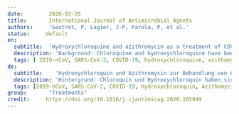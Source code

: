 ```yaml
---
date:        2020-03-20
title:       International Journal of Antimicrobial Agents 
authors:     'Gautret, P, Lagier, J-P, Parola, P, et al.'
status:     default
en:
  subtitle:  'Hydroxychloroquine and azithromycin as a treatment of COVID-19: results of an open-label non-randomized clinical trial'
  description: 'Background: Chloroquine and hydroxychloroquine have been found to be efficient on SARS-CoV-2, and reported to be efficient in Chinese COV-19 patients. We evaluate the effect of hydroxychloroquine on respiratory viral loads.<br/>Patients and methods: French Confirmed COVID-19 patients were included in a single arm protocol from early March to March 16th, to receive 600mg of hydroxychloroquine daily and their viral load in nasopharyngeal swabs was tested daily in a hospital setting. Depending on their clinical presentation, azithromycin was added to the treatment. Untreated patients from another center and cases refusing the protocol were included as negative controls. Presence and absence of virus at Day6-post inclusion was considered the end point.<br/>Results: Six patients were asymptomatic, had upper respiratory tract infection symptoms and eight had lower respiratory tract infection symptoms. Twenty cases were treated in this study and showed a significant reduction of the viral carriage at D6-post inclusion compared to controls, and much lower average carrying duration than reported in the litterature for untreated patients. Azithromycin added to hydroxychloroquine was significantly more efficient for virus elimination.<br/>Conclusion: Despite its small sample size, our survey shows that hydroxychloroquine treatment is significantly associated with viral load reduction/disappearance in COVID-19 patients and its effect is reinforced by azithromycin.'
  tags: [ 2019-nCoV, SARS-CoV-2, COVID-19, hydroxychloroquine, azithomycin, clinical trial]
de: 
  subtitle:    'Hydroxychloroquin und Azithromycin zur Behandlung von COVID-19: Ergebnisse einer offenen nicht-randomisierten klinischen Studie'
  description: 'Hintergrund: Chloroquin und Hydroxychloroquin haben sich bei SARS-CoV-2 als wirksam erwiesen, und es wurde berichtet, dass sie bei chinesischen COV-19-Patienten wirksam sind. Wir bewerten die Wirkung von Hydroxychloroquin auf die Viruslast in den Atemwegen.<br/>Patienten und Methoden: Französische Patienten mit bestätigter COVID-19-Infektion wurden von Anfang März bis zum 16. März in ein einarmiges Protokoll aufgenommen und erhielten täglich 600 mg Hydroxychloroquin, und ihre Viruslast in Nasopharyngealabstrichen wurde täglich in einem Krankenhaus getestet. Je nach klinischem Bild wurde die Behandlung mit Azithromycin ergänzt. Unbehandelte Patienten aus einem anderen Zentrum und Fälle, die das Protokoll ablehnten, wurden als Negativkontrollen einbezogen. Das Vorhandensein bzw. die Abwesenheit von Viren am 6. Tag nach der Aufnahme wurde als Endpunkt betrachtet.<br/>Ergebnisse: Sechs Patienten waren asymptomatisch, hatten Symptome einer Infektion der oberen Atemwege und acht hatten Symptome einer Infektion der unteren Atemwege. Zwanzig Fälle wurden in dieser Studie behandelt und zeigten eine signifikante Verringerung der Virusträgerschaft am Tag 6 nach dem Einschluss im Vergleich zu den Kontrollen und eine viel geringere durchschnittliche Übertragungsdauer als in der Literatur für unbehandelte Patienten berichtet. Azithromycin in Kombination mit Hydroxychloroquin war für die Viruseliminierung deutlich wirksamer.<br/>Schlussfolgerung: Trotz des geringen Stichprobenumfangs zeigt unsere Studie, dass die Behandlung mit Hydroxychloroquin bei COVID-19-Patienten signifikant zur Senkung bzw. zum Verschwinden der Viruslast beiträgt und dass diese Wirkung durch Azithromycin verstärkt wird.'
  tags: [2019-nCoV, SARS-CoV-2, COVID-19, Hydroxychloroquin, Azithomycin, klinische Studie]
group:       "Treatments"
credit:     https://doi.org/10.1016/j.ijantimicag.2020.105949
---
```

<object data="{{ page.link }}" style='height:calc(100vh - 400px); width: 100%' type='application/pdf'></object>
